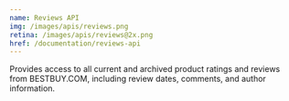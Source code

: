 ```yaml
---
name: Reviews API
img: /images/apis/reviews.png
retina: /images/apis/reviews@2x.png
href: /documentation/reviews-api
---
```


Provides access to all current and archived product ratings and reviews from BESTBUY.COM, including review dates, comments, and author information.
